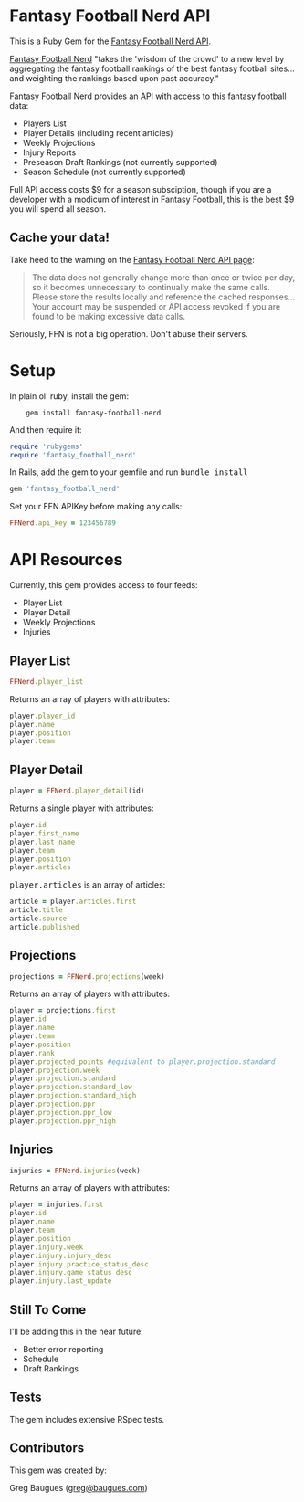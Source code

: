 Fantasy Football Nerd API
==========================

This is a Ruby Gem for the [Fantasy Football Nerd API](http://www.fantasyfootballnerd.com/api).

[Fantasy Football Nerd](http://www.fantasyfootballnerd.com) "takes the 'wisdom of the crowd' to a new level by aggregating the fantasy football rankings of the best fantasy football sites... and weighting the rankings based upon past accuracy."

Fantasy Football Nerd provides an API with access to this fantasy football data:

* Players List
* Player Details (including recent articles)
* Weekly Projections
* Injury Reports
* Preseason Draft Rankings (not currently supported)
* Season Schedule (not currently supported)


Full API access costs $9 for a season subsciption, though if you are a developer with a modicum of interest in Fantasy Football, this is the best $9 you will spend all season.


Cache your data!
----------------
Take heed to the warning on the [Fantasy Football Nerd API page](http://www.fantasyfootballnerd.com):

>The data does not generally change more than once or twice per day, so it becomes unnecessary to continually make the same calls. Please store the results locally and reference the cached responses... Your account may be suspended or API access revoked if you are found to be making excessive data calls.

Seriously, FFN is not a big operation. Don't abuse their servers.

Setup
=================
In plain ol' ruby, install the gem:

        gem install fantasy-football-nerd

And then require it:

````ruby
require 'rubygems'
require 'fantasy_football_nerd'
````

In Rails, add the gem to your gemfile and run <tt>bundle install</tt>

````ruby
gem 'fantasy_football_nerd'
````

Set your FFN APIKey before making any calls:

````ruby
FFNerd.api_key = 123456789
````

API Resources
===================

Currently, this gem provides access to four feeds:

* Player List
* Player Detail
* Weekly Projections
* Injuries

Player List
--------------------------

````ruby
FFNerd.player_list
````

Returns an array of players with attributes:

````ruby
player.player_id
player.name
player.position
player.team
````

Player Detail
------------------------------

````ruby
player = FFNerd.player_detail(id)
````

Returns a single player with attributes:
````ruby
player.id
player.first_name
player.last_name
player.team
player.position
player.articles
````

<tt>player.articles</tt> is an array of articles:

````ruby
article = player.articles.first
article.title
article.source
article.published
````

Projections
---------------

````ruby
projections = FFNerd.projections(week)
````

Returns an array of players with attributes:
````ruby
player = projections.first
player.id
player.name
player.team
player.position
player.rank
player.projected_points #equivalent to player.projection.standard
player.projection.week
player.projection.standard
player.projection.standard_low
player.projection.standard_high
player.projection.ppr
player.projection.ppr_low
player.projection.ppr_high
````

Injuries
---------------------

````ruby
injuries = FFNerd.injuries(week)
````

Returns an array of players with attributes:

````ruby
player = injuries.first
player.id
player.name
player.team
player.position
player.injury.week
player.injury.injury_desc
player.injury.practice_status_desc
player.injury.game_status_desc
player.injury.last_update
````

Still To Come
------------------
I'll be adding this in the near future:

* Better error reporting
* Schedule
* Draft Rankings

Tests
------------------
The gem includes extensive RSpec tests.

Contributors
-----------------
This gem was created by:

Greg Baugues ([greg@baugues.com](mailto:greg@baugues.com))


